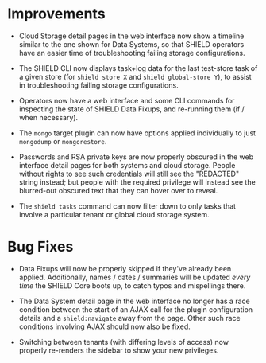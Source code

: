 # Improvements

- Cloud Storage detail pages in the web interface now show a
  timeline similar to the one shown for Data Systems, so that
  SHIELD operators have an easier time of troubleshooting failing
  storage configurations.

- The SHIELD CLI now displays task+log data for the last
  test-store task of a given store (for `shield store X` and
  `shield global-store Y`), to assist in troubleshooting failing
  storage configurations.

- Operators now have a web interface and some CLI commands for
  inspecting the state of SHIELD Data Fixups, and re-running them
  (if / when necessary).

- The `mongo` target plugin can now have options applied
  individually to just `mongodump` or `mongorestore`.

- Passwords and RSA private keys are now properly obscured in
  the web interface detail pages for both systems and cloud
  storage.  People without rights to see such credentials will
  still see the "REDACTED" string instead; but people with the
  required privilege will instead see the blurred-out obscured
  text that they can hover over to reveal.

- The `shield tasks` command can now filter down to only tasks
  that involve a particular tenant or global cloud storage system.

# Bug Fixes

- Data Fixups will now be properly skipped if they've already been
  applied.  Additionally, names / dates / summaries will be
  updated _every time_ the SHIELD Core boots up, to catch typos
  and mispellings there.

- The Data System detail page in the web interface no longer has a
  race condition between the start of an AJAX call for the plugin
  configuration details and a `shield:navigate` away from the
  page.  Other such race conditions involving AJAX should now also
  be fixed.

- Switching between tenants (with differing levels of access) now
  properly re-renders the sidebar to show your new privileges.
